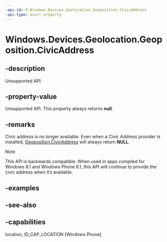 ```yaml
---
-api-id: P:Windows.Devices.Geolocation.Geoposition.CivicAddress
-api-type: winrt property
---
```


<!-- Property syntax
public Windows.Devices.Geolocation.CivicAddress CivicAddress { get; }
-->

# Windows.Devices.Geolocation.Geoposition.CivicAddress

## -description
Unsupported API.

## -property-value
Unsupported API. This property always returns **null**.

## -remarks
Civic address is no longer available. Even when a Civic Address provider is installed, [Geoposition.CivicAddress](geoposition_civicaddress.md) will always return **NULL**.



> [!NOTE]
> This API is backwards compatible. When used in apps compiled for Windows 8.1 and Windows Phone 8.1, this API will continue to provide the civic address when it’s available.

## -examples

## -see-also


## -capabilities
location, ID_CAP_LOCATION [Windows Phone]